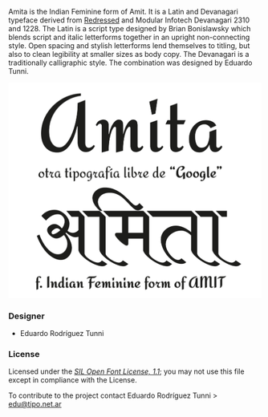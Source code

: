 Amita is the Indian Feminine form of Amit. It is a Latin and Devanagari typeface derived from 
<a href="https://www.google.com/fonts/specimen/Redressed">Redressed</a> and Modular Infotech Devanagari 2310 and 1228.
The Latin is a script type designed by Brian Bonislawsky which blends script and italic letterforms together in an upright non-connecting style. 
Open spacing and stylish letterforms lend themselves to titling, but also to clean legibility at smaller sizes as body copy.
The Devanagari is a traditionally calligraphic style.
The combination was designed by Eduardo Tunni.

![Amita](documentation/image1.png)

### Designer

* Eduardo Rodríguez Tunni

### License

Licensed under the [*SIL Open Font License, 1.1*](https://scripts.sil.org/OFL); you may not use this file except in compliance with the License.

To contribute to the project contact Eduardo Rodríguez Tunni > edu@tipo.net.ar
